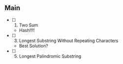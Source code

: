 ## Main
- [ ] 1. Two Sum
	- Hash!!!!
- [ ] 3. Longest Substring Without Repeating Characters
	- Best Solution?
- [ ] 5. Longest Palindromic Substring